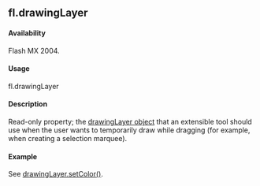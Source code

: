 ## fl.drawingLayer

#### Availability

Flash MX 2004.

#### Usage

fl.drawingLayer

#### Description

Read-only property; the [drawingLayer object](../drawingLayer_object/drawingLayersummary.md) that an extensible tool should use when the user wants to temporarily draw while dragging (for example, when creating a selection marquee).

#### Example

See [drawingLayer.setColor()](../drawingLayer_object/drawingLay10.md).

